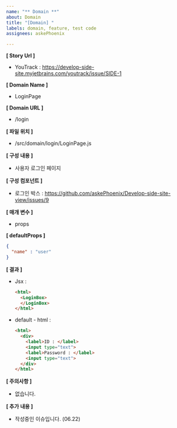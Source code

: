```yaml
---
name: "** Domain **"
about: Domain
title: "[Domain] "
labels: domain, feature, test code
assignees: askePhoenix

---
```


**[ Story Url ]**
- YouTrack : https://develop-side-site.myjetbrains.com/youtrack/issue/SIDE-1

**[ Domain Name ]**
- LoginPage

**[ Domain URL ]**
- /login

**[ 파일 위치 ]**
- /src/domain/login/LoginPage.js

**[ 구성 내용 ]**
- 사용자 로그인 페이지

**[ 구성 컴포넌트 ]**
- 로그인 박스 : https://github.com/askePhoenix/Develop-side-site-view/issues/9

**[ 매개 변수 ]**
- props

**[ defaultProps ]**
```json
{
  "name" : "user"
}
```

**[ 결과 ]**
- Jsx :
  ```html
  <html>
    <LoginBox>
    </LoginBox>
  </html>
  ```

- default - html :
  ```html
  <html>
    <div>
      <label>ID : </label>
      <input type="text">
      <label>Password : </label>
      <input type="text">
    </div>
  </html>
  ```

**[ 주의사항 ]**
- 없습니다.

**[ 추가 내용 ]**
- 작성중인 이슈입니다. (06.22)
